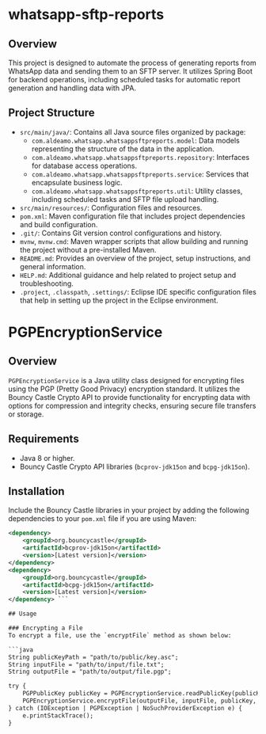 # whatsapp-sftp-reports

## Overview
This project is designed to automate the process of generating reports from WhatsApp data and sending them to an SFTP server. It utilizes Spring Boot for backend operations, including scheduled tasks for automatic report generation and handling data with JPA.

## Project Structure
- `src/main/java/`: Contains all Java source files organized by package:
  - `com.aldeamo.whatsapp.whatsappsftpreports.model`: Data models representing the structure of the data in the application.
  - `com.aldeamo.whatsapp.whatsappsftpreports.repository`: Interfaces for database access operations.
  - `com.aldeamo.whatsapp.whatsappsftpreports.service`: Services that encapsulate business logic.
  - `com.aldeamo.whatsapp.whatsappsftpreports.util`: Utility classes, including scheduled tasks and SFTP file upload handling.
- `src/main/resources/`: Configuration files and resources.
- `pom.xml`: Maven configuration file that includes project dependencies and build configuration.
- `.git/`: Contains Git version control configurations and history.
- `mvnw`, `mvnw.cmd`: Maven wrapper scripts that allow building and running the project without a pre-installed Maven.
- `README.md`: Provides an overview of the project, setup instructions, and general information.
- `HELP.md`: Additional guidance and help related to project setup and troubleshooting.
- `.project`, `.classpath`, `.settings/`: Eclipse IDE specific configuration files that help in setting up the project in the Eclipse environment.


# PGPEncryptionService

## Overview
`PGPEncryptionService` is a Java utility class designed for encrypting files using the PGP (Pretty Good Privacy) encryption standard. It utilizes the Bouncy Castle Crypto API to provide functionality for encrypting data with options for compression and integrity checks, ensuring secure file transfers or storage.

## Requirements
- Java 8 or higher.
- Bouncy Castle Crypto API libraries (`bcprov-jdk15on` and `bcpg-jdk15on`).

## Installation
Include the Bouncy Castle libraries in your project by adding the following dependencies to your `pom.xml` file if you are using Maven:

```xml
<dependency>
    <groupId>org.bouncycastle</groupId>
    <artifactId>bcprov-jdk15on</artifactId>
    <version>[Latest version]</version>
</dependency>
<dependency>
    <groupId>org.bouncycastle</groupId>
    <artifactId>bcpg-jdk15on</artifactId>
    <version>[Latest version]</version>
</dependency> ```

## Usage

### Encrypting a File
To encrypt a file, use the `encryptFile` method as shown below:

```java
String publicKeyPath = "path/to/public/key.asc";
String inputFile = "path/to/input/file.txt";
String outputFile = "path/to/output/file.pgp";

try {
    PGPPublicKey publicKey = PGPEncryptionService.readPublicKey(publicKeyPath);
    PGPEncryptionService.encryptFile(outputFile, inputFile, publicKey, true, true);
} catch (IOException | PGPException | NoSuchProviderException e) {
    e.printStackTrace();
}
